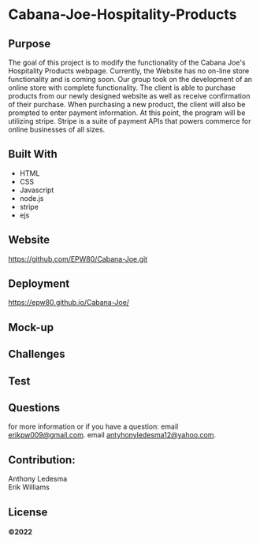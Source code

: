 # Cabana-Joe-Hospitality-Products

## Purpose
The goal of this project is to modify the functionality of the Cabana Joe's Hospitality Products webpage. Currently, 
the Website has no on-line store functionality and is coming soon. Our group took on the development of an online store with complete functionality. 
The client is able to purchase products from our newly designed website as well as receive confirmation of their purchase. When purchasing a new product, the client will also be prompted to enter payment information. At this point, the program will be utilizing stripe.  Stripe is a suite of payment APIs that powers commerce for online businesses of all sizes.

## Built With

- HTML
- CSS
- Javascript
- node.js
- stripe
- ejs

## Website

https://github.com/EPW80/Cabana-Joe.git

## Deployment

https://epw80.github.io/Cabana-Joe/

## Mock-up

<!-- ![Book-Search: Erik Williams](/assets/images/Cabana.jpg)
![Book-Search: Erik Williams](/assets/images/Cabana2.jpg) -->

## Challenges

## Test

## Questions

for more information or if you have a question: email [erikpw009@gmail.com](erikpw009@gmail.com).
                                                email [antyhonyledesma12@yahoo.com](antyhonyledesma12@yahoo.com).

## Contribution:

Anthony Ledesma
<br />
Erik Williams

## License



#### ©️2022
